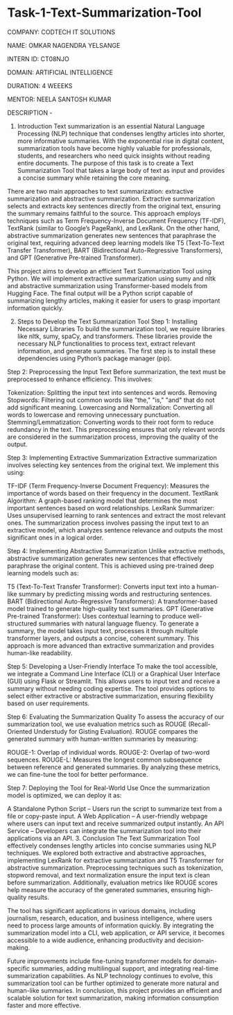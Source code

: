 # Task-1-Text-Summarization-Tool

COMPANY: CODTECH IT SOLUTIONS 

NAME: OMKAR NAGENDRA YELSANGE

INTERN ID: CT08NJO

DOMAIN: ARTIFICIAL INTELLIGENCE 

DURATION: 4 WEEEKS 

MENTOR: NEELA SANTOSH KUMAR 

DESCRIPTION - 

1. Introduction
Text summarization is an essential Natural Language Processing (NLP) technique that condenses lengthy articles into shorter, more informative summaries. With the exponential rise in digital content, summarization tools have become highly valuable for professionals, students, and researchers who need quick insights without reading entire documents. The purpose of this task is to create a Text Summarization Tool that takes a large body of text as input and provides a concise summary while retaining the core meaning.

There are two main approaches to text summarization: extractive summarization and abstractive summarization. Extractive summarization selects and extracts key sentences directly from the original text, ensuring the summary remains faithful to the source. This approach employs techniques such as Term Frequency-Inverse Document Frequency (TF-IDF), TextRank (similar to Google’s PageRank), and LexRank. On the other hand, abstractive summarization generates new sentences that paraphrase the original text, requiring advanced deep learning models like T5 (Text-To-Text Transfer Transformer), BART (Bidirectional Auto-Regressive Transformers), and GPT (Generative Pre-trained Transformer).

This project aims to develop an efficient Text Summarization Tool using Python. We will implement extractive summarization using sumy and nltk and abstractive summarization using Transformer-based models from Hugging Face. The final output will be a Python script capable of summarizing lengthy articles, making it easier for users to grasp important information quickly.

2. Steps to Develop the Text Summarization Tool
Step 1: Installing Necessary Libraries
To build the summarization tool, we require libraries like nltk, sumy, spaCy, and transformers. These libraries provide the necessary NLP functionalities to process text, extract relevant information, and generate summaries. The first step is to install these dependencies using Python’s package manager (pip).

Step 2: Preprocessing the Input Text
Before summarization, the text must be preprocessed to enhance efficiency. This involves:

Tokenization: Splitting the input text into sentences and words.
Removing Stopwords: Filtering out common words like "the," "is," "and" that do not add significant meaning.
Lowercasing and Normalization: Converting all words to lowercase and removing unnecessary punctuation.
Stemming/Lemmatization: Converting words to their root form to reduce redundancy in the text.
This preprocessing ensures that only relevant words are considered in the summarization process, improving the quality of the output.

Step 3: Implementing Extractive Summarization
Extractive summarization involves selecting key sentences from the original text. We implement this using:

TF-IDF (Term Frequency-Inverse Document Frequency): Measures the importance of words based on their frequency in the document.
TextRank Algorithm: A graph-based ranking model that determines the most important sentences based on word relationships.
LexRank Summarizer: Uses unsupervised learning to rank sentences and extract the most relevant ones.
The summarization process involves passing the input text to an extractive model, which analyzes sentence relevance and outputs the most significant ones in a logical order.

Step 4: Implementing Abstractive Summarization
Unlike extractive methods, abstractive summarization generates new sentences that effectively paraphrase the original content. This is achieved using pre-trained deep learning models such as:

T5 (Text-To-Text Transfer Transformer): Converts input text into a human-like summary by predicting missing words and restructuring sentences.
BART (Bidirectional Auto-Regressive Transformers): A transformer-based model trained to generate high-quality text summaries.
GPT (Generative Pre-trained Transformer): Uses contextual learning to produce well-structured summaries with natural language fluency.
To generate a summary, the model takes input text, processes it through multiple transformer layers, and outputs a concise, coherent summary. This approach is more advanced than extractive summarization and provides human-like readability.

Step 5: Developing a User-Friendly Interface
To make the tool accessible, we integrate a Command Line Interface (CLI) or a Graphical User Interface (GUI) using Flask or Streamlit. This allows users to input text and receive a summary without needing coding expertise. The tool provides options to select either extractive or abstractive summarization, ensuring flexibility based on user requirements.

Step 6: Evaluating the Summarization Quality
To assess the accuracy of our summarization tool, we use evaluation metrics such as ROUGE (Recall-Oriented Understudy for Gisting Evaluation). ROUGE compares the generated summary with human-written summaries by measuring:

ROUGE-1: Overlap of individual words.
ROUGE-2: Overlap of two-word sequences.
ROUGE-L: Measures the longest common subsequence between reference and generated summaries.
By analyzing these metrics, we can fine-tune the tool for better performance.

Step 7: Deploying the Tool for Real-World Use
Once the summarization model is optimized, we can deploy it as:

A Standalone Python Script – Users run the script to summarize text from a file or copy-paste input.
A Web Application – A user-friendly webpage where users can input text and receive summarized output instantly.
An API Service – Developers can integrate the summarization tool into their applications via an API.
3. Conclusion
The Text Summarization Tool effectively condenses lengthy articles into concise summaries using NLP techniques. We explored both extractive and abstractive approaches, implementing LexRank for extractive summarization and T5 Transformer for abstractive summarization. Preprocessing techniques such as tokenization, stopword removal, and text normalization ensure the input text is clean before summarization. Additionally, evaluation metrics like ROUGE scores help measure the accuracy of the generated summaries, ensuring high-quality results.

The tool has significant applications in various domains, including journalism, research, education, and business intelligence, where users need to process large amounts of information quickly. By integrating the summarization model into a CLI, web application, or API service, it becomes accessible to a wide audience, enhancing productivity and decision-making.

Future improvements include fine-tuning transformer models for domain-specific summaries, adding multilingual support, and integrating real-time summarization capabilities. As NLP technology continues to evolve, this summarization tool can be further optimized to generate more natural and human-like summaries. In conclusion, this project provides an efficient and scalable solution for text summarization, making information consumption faster and more effective.
